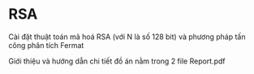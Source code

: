 # RSA
Cài đặt thuật toán mã hoá RSA (với N là số 128 bit) và phương pháp tấn công phân tích Fermat

Giới thiệu và hướng dẫn chi tiết đồ án nằm trong 2 file Report.pdf
